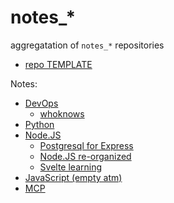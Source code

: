 # notes_*

aggregatation of `notes_*` repositories


- [repo TEMPLATE](https://github.com/AlekOmOm/notes_TEMPLATE)

Notes:
- [DevOps](https://github.com/AlekOmOm/notes_DevOps)
    - [whoknows](https://github.com/AlekOmOm/notes_Whoknows-DevOps-project)
- [Python](https://github.com/AlekOmOm/python-learning-notes)
- [Node.JS](https://github.com/AlekOmOm/notes_NodeJS)
    - [Postgresql for Express](https://github.com/AlekOmOm/notes_NodeJS/blob/986868dec271591eac5d9c9166ca257fbf63edd7/11._Database/notes_Postgresql-for-Express/README.md)
    - [Node.JS re-organized](https://github.com/AlekOmOm/NodeJS-Notes-Reorganized)
    - [Svelte learning](https://github.com/AlekOmOm/Svelte-learning-notes)
- [JavaScript (empty atm)](https://github.com/AlekOmOm/notes_JS)
- [MCP](https://github.com/AlekOmOm/notes_MCP)

